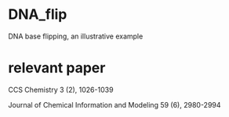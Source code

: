 # DNA_flip
DNA base flipping, an illustrative example

# relevant paper
CCS Chemistry 3 (2), 1026-1039

Journal of Chemical Information and Modeling 59 (6), 2980-2994

